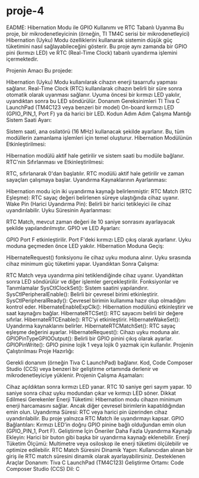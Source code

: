# proje-4
EADME: Hibernation Modu ile GPIO Kullanımı ve RTC Tabanlı Uyanma
Bu proje, bir mikrodenetleyicinin (örneğin, TI TM4C serisi bir mikrodenetleyici) Hibernation (Uyku) Modu özelliklerini kullanarak sistemin düşük güç tüketimini nasıl sağlayabileceğini gösterir. Bu proje aynı zamanda bir GPIO pini (kırmızı LED) ve RTC (Real-Time Clock) tabanlı uyandırma işlemini içermektedir.

Projenin Amacı
Bu projede:

Hibernation (Uyku) Modu kullanılarak cihazın enerji tasarrufu yapması sağlanır.
Real-Time Clock (RTC) kullanılarak cihazın belirli bir süre sonra otomatik olarak uyanması sağlanır.
Uyuma öncesi bir kırmızı LED yakılır, uyandıktan sonra bu LED söndürülür.
Donanım Gereksinimleri
TI Tiva C LaunchPad (TM4C123 veya benzeri bir model)
On-board kırmızı LED (GPIO_PIN_1, Port F) ya da harici bir LED.
Kodun Adım Adım Çalışma Mantığı
Sistem Saati Ayarı:

Sistem saati, ana osilatörü (16 MHz) kullanacak şekilde ayarlanır.
Bu, tüm modüllerin zamanlama işlemleri için temel oluşturur.
Hibernation Modülünün Etkinleştirilmesi:

Hibernation modülü aktif hale getirilir ve sistem saati bu modüle bağlanır.
RTC'nin Sıfırlanması ve Etkinleştirilmesi:

RTC, sıfırlanarak 0'dan başlatılır.
RTC modülü aktif hale getirilir ve zaman sayaçları çalışmaya başlar.
Uyandırma Kaynaklarının Ayarlanması:

Hibernation modu için iki uyandırma kaynağı belirlenmiştir:
RTC Match (RTC Eşleşme): RTC sayaç değeri belirlenen süreye ulaştığında cihaz uyanır.
Wake Pin (Harici Uyandırma Pin): Belirli bir harici tetikleyici ile cihaz uyandırılabilir.
Uyku Süresinin Ayarlanması:

RTC Match, mevcut zaman değeri ile 10 saniye sonrasını ayarlayacak şekilde yapılandırılmıştır.
GPIO ve LED Ayarları:

GPIO Port F etkinleştirilir.
Port F'deki kırmızı LED çıkış olarak ayarlanır.
Uyku moduna geçmeden önce LED yakılır.
Hibernation Moduna Geçiş:

HibernateRequest() fonksiyonu ile cihaz uyku moduna alınır.
Uyku sırasında cihaz minimum güç tüketimi yapar.
Uyandıktan Sonra Çalışma:

RTC Match veya uyandırma pini tetiklendiğinde cihaz uyanır.
Uyandıktan sonra LED söndürülür ve diğer işlemler gerçekleştirilir.
Fonksiyonlar ve Tanımlamalar
SysCtlClockSet(): Sistem saatini yapılandırır.
SysCtlPeripheralEnable(): Belirli bir çevresel birimi etkinleştirir.
SysCtlPeripheralReady(): Çevresel birimin kullanıma hazır olup olmadığını kontrol eder.
HibernateEnableExpClk(): Hibernation modülünü etkinleştirir ve saat kaynağını bağlar.
HibernateRTCSet(): RTC sayacını belirli bir değere sıfırlar.
HibernateRTCEnable(): RTC'yi etkinleştirir.
HibernateWakeSet(): Uyandırma kaynaklarını belirler.
HibernateRTCMatchSet(): RTC sayaç eşleşme değerini ayarlar.
HibernateRequest(): Cihazı uyku moduna alır.
GPIOPinTypeGPIOOutput(): Belirli bir GPIO pinini çıkış olarak ayarlar.
GPIOPinWrite(): GPIO pinine lojik 1 veya lojik 0 yazmak için kullanılır.
Projenin Çalıştırılması
Proje Hazırlığı:

Gerekli donanım (örneğin Tiva C LaunchPad) bağlanır.
Kod, Code Composer Studio (CCS) veya benzeri bir geliştirme ortamında derlenir ve mikrodenetleyiciye yüklenir.
Projenin Çalışma Aşamaları:

Cihaz açıldıktan sonra kırmızı LED yanar.
RTC 10 saniye geri sayım yapar.
10 saniye sonra cihaz uyku modundan çıkar ve kırmızı LED söner.
Dikkat Edilmesi Gerekenler
Enerji Tüketimi: Hibernation modu cihazın minimum enerji harcamasını sağlar. Ancak diğer çevresel birimlerin kapatıldığından emin olun.
Uyandırma Süresi: RTC veya harici pin üzerinden cihaz uyandırılabilir. Bu proje yalnızca RTC Match ile uyandırmayı kapsar.
GPIO Bağlantıları: Kırmızı LED'in doğru GPIO pinine bağlı olduğundan emin olun (GPIO_PIN_1, Port F).
Geliştirme İçin Öneriler
Daha Fazla Uyandırma Kaynağı Ekleyin:
Harici bir buton gibi başka bir uyandırma kaynağı eklenebilir.
Enerji Tüketim Ölçümü:
Multimetre veya osiloskop ile enerji tüketimi ölçülebilir ve optimize edilebilir.
RTC Match Süresini Dinamik Yapın:
Kullanıcıdan alınan bir giriş ile RTC match süresini dinamik olarak ayarlayabilirsiniz.
Desteklenen Araçlar
Donanım: Tiva C LaunchPad (TM4C123)
Geliştirme Ortamı: Code Composer Studio (CCS)
Dil: C
